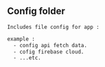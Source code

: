 ## Config folder


`Includes file config for app :`
```bash
example : 
  - config api fetch data.
  - cofig firebase cloud.
  - ...etc.
```